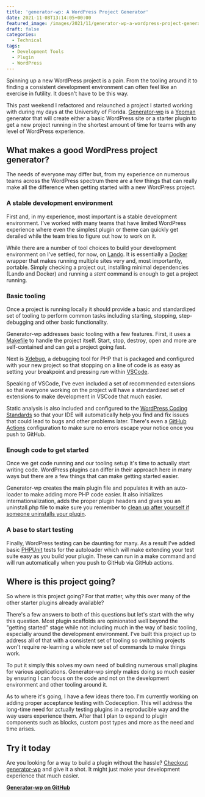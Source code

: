 ```yaml
---
title: 'generator-wp: A WordPress Project Generator'
date: 2021-11-08T13:14:05+00:00
featured_image: /images/2021/11/generator-wp-a-wordpress-project-generator.jpg
draft: false
categories:
  - Technical
tags:
  - Development Tools
  - Plugin
  - WordPress
---
```


Spinning up a new WordPress project is a pain. From the tooling around it to finding a consistent development environment can often feel like an exercise in futility. It doesn't have to be this way.

This past weekend I refactored and relaunched a project I started working with during my days at the University of Florida. [Generator-wp][1] is a [Yeoman][2] generator that will create either a basic WordPress site or a starter plugin to get a new project running in the shortest amount of time for teams with any level of WordPress experience.

## What makes a good WordPress project generator?

The needs of everyone may differ but, from my experience on numerous teams across the WordPress spectrum there are a few things that can really make all the difference when getting started with a new WordPress project.

### A stable development environment

First and, in my experience, most important is a stable development environment. I've worked with many teams that have limited WordPress experience where even the simplest plugin or theme can quickly get derailed while the team tries to figure out how to work on it.

While there are a number of tool choices to build your development environment on I've settled, for now, on [Lando][3]. It is essentially a [Docker][4] wrapper that makes running multiple sites very and, most importantly, portable. Simply checking a project out, installing minimal dependencies (Lando and Docker) and running a _start_ command is enough to get a project running.

### Basic tooling

Once a project is running locally it should provide a basic and standardized set of tooling to perform common tasks including starting, stopping, step-debugging and other basic functionality.

Generator-wp addresses basic tooling with a few features. First, it uses a [Makefile][5] to handle the project itself. Start, stop, destroy, open and more are self-contained and can get a project going fast.

Next is [Xdebug][6], a debugging tool for PHP that is packaged and configured with your new project so that stopping on a line of code is as easy as setting your breakpoint and pressing _run_ within [VSCode][7].

Speaking of VSCode, I've even included a set of recommended extensions so that everyone working on the project will have a standardized set of extensions to make development in VSCode that much easier.

Static analysis is also included and configured to the [WordPress Coding Standards][8] so that your IDE will automatically help you find and fix issues that could lead to bugs and other problems later. There's even a [GitHub Actions][9] configuration to make sure no errors escape your notice once you push to GitHub.

### Enough code to get started

Once we get code running and our tooling setup it's time to actually start writing code. WordPress plugins can differ in their approach here in many ways but there are a few things that can make getting started easier.

Generator-wp creates the main plugin file and populates it with an auto-loader to make adding more PHP code easier. It also initializes internationalization, adds the proper plugin headers and gives you an uninstall.php file to make sure you remember to [clean up after yourself if someone uninstalls your plugin][10].

### A base to start testing

Finally, WordPress testing can be daunting for many. As a result I've added basic [PHPUnit][11] tests for the autoloader which will make extending your test suite easy as you build your plugin. These can run in a make command and will run automatically when you push to GitHub via GitHub actions.

## Where is this project going?

So where is this project going? For that matter, why this over many of the other starter plugins already available?

There's a few answers to both of this questions but let's start with the why this question. Most plugin scaffolds are opinionated well beyond the "getting started" stage while not including much in the way of basic tooling, especially around the development environment. I've built this project up to address all of that with a consistent set of tooling so switching projects won't require re-learning a whole new set of commands to make things work.

To put it simply this solves my own need of building numerous small plugins for various applications. Generator-wp simply makes doing so much easier by ensuring I can focus on the code and not on the development environment and other tooling around it.

As to where it's going, I have a few ideas there too. I'm currently working on adding proper acceptance testing with Codeception. This will address the long-time need for actually testing plugins in a reproducible way and the way users experience them. After that I plan to expand to plugin components such as blocks, custom post types and more as the need and time arises.

## Try it today

Are you looking for a way to build a plugin without the hassle? [Checkout generator-wp][1] and give it a shot. It might just make your development experience that much easier.

**[Generator-wp on GitHub][1]**

 [1]: https://github.com/chriswiegman/generator-wp
 [2]: https://yeoman.io
 [3]: https://lando.dev
 [4]: https://www.docker.com
 [5]: https://en.wikipedia.org/wiki/Make_(software)#Makefile
 [6]: https://xdebug.org
 [7]: https://code.visualstudio.com
 [8]: https://developer.wordpress.org/coding-standards/wordpress-coding-standards/
 [9]: https://github.com/features/actions
 [10]: /2012/04/wordpress-plugin-developers-clean-up-after-yourself/
 [11]: https://phpunit.de